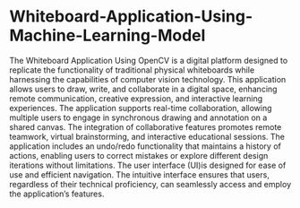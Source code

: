 # Whiteboard-Application-Using-Machine-Learning-Model

The Whiteboard Application Using OpenCV is a digital platform designed to replicate the functionality of traditional physical whiteboards while harnessing the capabilities of computer vision technology. This application allows users to draw, write, and collaborate in a digital space, enhancing remote communication, creative expression, and interactive learning experiences. The application supports real-time collaboration, allowing multiple users to engage in synchronous drawing and annotation on a shared canvas. The integration of collaborative features promotes remote teamwork, virtual brainstorming, and interactive educational sessions. The application includes an undo/redo functionality that maintains a history of actions, enabling users to correct mistakes or explore different design iterations without limitations. The user interface (UI)is designed for ease of use and efficient navigation. The intuitive interface ensures that users, regardless of their technical proficiency, can seamlessly access and employ the application’s features.
